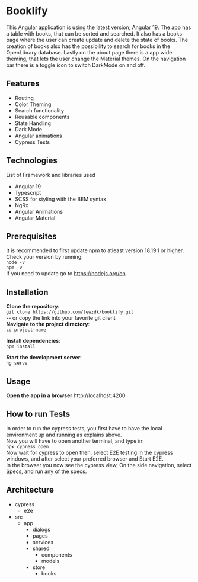 # Booklify

This Angular application is using the latest version, Angular 19. The app has a table with books, that can be sorted and searched. It also has a books page where the user can create update and delete the state of books. The creation of books also has the possibility to search for books in the OpenLibrary database. Lastly on the about page there is a app wide theming, that lets the user change the Material themes. On the navigation bar there is a toggle icon to switch DarkMode on and off.

## Features

- Routing
- Color Theming
- Search functionality
- Reusable components
- State Handling
- Dark Mode
- Angular animations
- Cypress Tests

## Technologies

List of Framework and libraries used

- Angular 19
- Typescript
- SCSS for styling with the BEM syntax
- NgRx
- Angular Animations
- Angular Material

## Prerequisites

It is recommended to first update npm to atleast version 18.19.1 or higher. Check your version by running:\
`node -v`\
`npm -v`\
If you need to update go to https://nodejs.org/en

## Installation

**Clone the repository**:\
`git clone https://github.com/tewzdk/booklify.git`\
-- or copy the link into your favorite git client\
**Navigate to the project directory**:\
`cd project-name`

**Install dependencies**:\
`npm install`

**Start the development server**:\
`ng serve`

## Usage

**Open the app in a browser**
http://localhost:4200

## How to run Tests

In order to run the cypress tests, you first have to have the local environment up and running as explains above.\
Now you will have to open another terminal, and type in: \
`npx cypress open`\
Now wait for cypress to open then, select E2E testing in the cypress windows, and after select your preferred browser and Start E2E.\
In the browser you now see the cypress view, On the side navigation, select Specs, and run any of the specs.

## Architecture

- cypress
  - e2e
- src
  - app
    - dialogs
    - pages
    - services
    - shared
      - components
      - models
    - store
      - books
